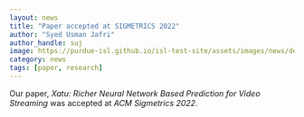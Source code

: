 ```yaml
---
layout: news
title: "Paper accepted at SIGMETRICS 2022"
author: "Syed Usman Jafri"
author_handle: suj
image: https://purdue-isl.github.io/isl-test-site/assets/images/news/default-news.png
category: news
tags: [paper, research]
---
```

Our paper, *Xatu: Richer Neural Network Based Prediction for Video Streaming* was accepted at *ACM Sigmetrics 2022*.